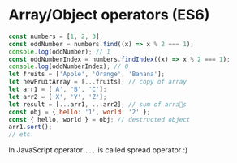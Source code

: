 # Array/Object operators (ES6)

```js
const numbers = [1, 2, 3];
const oddNumber = numbers.find((x) => x % 2 === 1);
console.log(oddNumber); // 1
const oddNumberIndex = numbers.findIndex((x) => x % 2 === 1);
console.log(oddNumberIndex); // 0
let fruits = ['Apple', 'Orange', 'Banana'];
let newFruitArray = [...fruits]; // copy of array
let arr1 = ['A', 'B', 'C'];
let arr2 = ['X', 'Y', 'Z'];
let result = [...arr1, ...arr2]; // sum of arra􏰁s
const obj = { hello: '1', world: '2' };
const { hello, world } = obj; // destructed object
arr1.sort();
// etc.
```

In JavaScript operator `...` is called spread operator :)